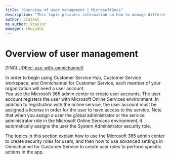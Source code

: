 ```yaml
---
title: "Overview of user management | MicrosoftDocs"
description: "This topic provides information on how to manage different user types in Dynamics 365 Customer Service apps."
author: platkat
ms.author: ktaylor
manager: shujoshi
---
```


# Overview of user management 

[!INCLUDE[cc-use-with-omnichannel](../includes/cc-use-with-omnichannel.md)]

In order to begin using Customer Service Hub, Customer Service workspace, and Omnichannel for Customer Service, each member of your organization will need a user account.  
You use the Microsoft 365 admin center to create user accounts. The user account registers the user with Microsoft Online Services environment. In addition to registration with the online service, the user account must be assigned a license in order for the user to have access to the service. Note that when you assign a user the global administrator or the service administrator role in the Microsoft Online Services environment, it automatically assigns the user the System Administrator security role.

The topics in this section explain how to use the Microsoft 365 admin center to create security roles for users, and then how to use advanced settings in Omnichannel for Customer Service to create user roles to perform specific actions in the app.
